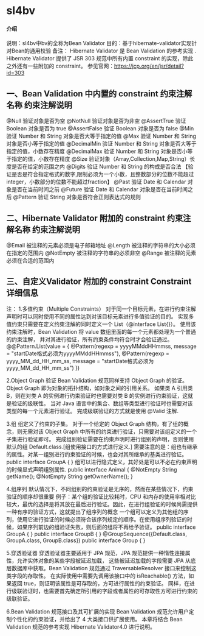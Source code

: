 # sl4bv

#### 介绍
说明：sl4bv中bv的全称为Bean Validator
目的：基于hibernate-validator实现针对Bean的通用校验
备注：
Hibernate Validator 是 Bean Validation 的参考实现 . 
Hibernate Validator 提供了 JSR 303 规范中所有内置 constraint 的实现，除此之外还有一些附加的 constraint。
参见官网：https://jcp.org/en/jsr/detail?id=303

一、Bean Validation 中内置的 constraint
约束注解名称		约束注解说明
---------------------------------------------------
@Null			验证对象是否为空
@NotNull		验证对象是否为非空
@AssertTrue		验证 Boolean 对象是否为 true
@AssertFalse	验证 Boolean 对象是否为 false
@Min			验证 Number 和 String 对象是否大等于指定的值
@Max			验证 Number 和 String 对象是否小等于指定的值
@DecimalMin		验证 Number 和 String 对象是否大等于指定的值，小数存在精度
@DecimalMax		验证 Number 和 String 对象是否小等于指定的值，小数存在精度
@Size			验证对象（Array,Collection,Map,String）长度是否在给定的范围之内
@Digits			验证 Number 和 String 的构成是否合法 【验证是否是符合指定格式的数字,限制必须为一个小数，且整数部分的位数不能超过integer，小数部分的位数不能超过fraction】
@Past			验证 Date 和 Calendar 对象是否在当前时间之前
@Future			验证 Date 和 Calendar 对象是否在当前时间之后
@Pattern		验证 String 对象是否符合正则表达式的规则


二、Hibernate Validator 附加的 constraint
约束注解名称		约束注解说明
---------------------------------------------------
@Email        被注释的元素必须是电子邮箱地址
@Length       被注释的字符串的大小必须在指定的范围内
@NotEmpty     被注释的字符串的必须非空
@Range        被注释的元素必须在合适的范围内

三、自定义Validator 附加的 constraint
Constraint    详细信息
---------------------------------------------------


注：
1.多值约束（Multiple Constraints）
对于同一个目标元素，在进行约束注解声明时可以同时使用不同的属性达到对该目标元素进行多值验证的目的。
实现多值约束只需要在定义约束注解的同时定义一个 List（@interface List{}）。
使用该约束注解时，Bean Validation 将 value 数组里面的每一个元素都处理为一个普通的约束注解，
并对其进行验证，所有约束条件均符合时才会验证通过。
@@Pattern.List(value = {
            @Pattern(regexp = yyyyMMddHHmmss, message = "startDate格式必须为yyyyMMddHHmmss"),
            @Pattern(regexp = yyyy_MM_dd_HH_mm_ss, message = "startDate格式必须为yyyy_MM_dd_HH_mm_ss") })
            
2.Object Graph 验证
Bean Validation 规范同样支持 Object Graph 的验证。
Object Graph 即为对象的拓扑结构，如对象之间的引用关系。
如果类 A 引用类 B，则在对类 A 的实例进行约束验证时也需要对类 B 的实例进行约束验证，这就是验证的级联性。
当对 Java 语言中的集合、数组等类型进行验证时也需要对该类型的每一个元素进行验证。
完成级联验证的方式就是使用 @Valid 注解.

3.组
组定义了约束的子集。
对于一个给定的 Object Graph 结构，有了组的概念，则无需对该 Object Graph 中所有的约束进行验证，只需要对该组定义的一个子集进行验证即可。
完成组别验证需要在约束声明时进行组别的声明，否则使用默认的组 Default.class.[组使用接口的方式进行定义.]
需要注意的是：组也有继承的属性。对某一组别进行约束验证的时候，也会对其所继承的基类进行验证。
public interface GroupA {  } 
组可以进行隐式定义，其好处是可以不必在约束声明的时候显式声明组别属性.
 public interface Animal { 
 @NotEmpty String getName(); 
 @NotEmpty String getOwnerName(); 
 } 
 
4.组序列
默认情况下，不同组别的约束验证是无序的，然而在某些情况下，约束验证的顺序却很重要
例子：某个组的验证比较耗时，CPU 和内存的使用率相对比较大，最优的选择是将其放在最后进行验证。因此，在进行组验证的时候尚需提供一种有序的验证方式，这就提出了组序列的概念
一个组可以定义为其他组的序列，使用它进行验证的时候必须符合该序列规定的顺序。在使用组序列验证的时候，如果序列前边的组验证失败，则后面的组将不再给予验证。
public interface GroupA {  } 
public interface GroupB {  } 
@GroupSequence({Default.class, GroupA.class, GroupB.class}) 
public interface Group {  } 
 
5.穿透验证器
穿透验证器主要适用于 JPA 规范，JPA 规范提供一种惰性连接属性，允许实体对象的某些字段被延迟加载，
这些被延迟加载的字段需要 JPA 从底层数据库中获取。Bean Validation 规范通过 TraversableResolver 接口来控制这类字段的存取性。
在实际使用中需要先调用该接口中的 isReachable() 方法，如果返回 true，则证明该属性是可存取的，方可进行属性的约束验证。
同样，在进行级联验证时，也需要首先确定所引用的字段或者属性的可存取性方可进行约束的级联验证。

6.Bean Validation 规范接口及其可扩展的实现
Bean Validation 规范允许用户定制个性化的约束验证，并给出了 4 大类接口供扩展使用。
本章将结合 Bean Validation 规范的参考实现 Hibernate Validator4.0 进行说明。
